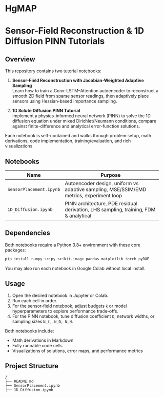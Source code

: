 # HgMAP

# Sensor-Field Reconstruction & 1D Diffusion PINN Tutorials

## Overview

This repository contains two tutorial notebooks:

1. **Sensor-Field Reconstruction with Jacobian-Weighted Adaptive Sampling**  
   Learn how to train a Conv–LSTM–Attention autoencoder to reconstruct a smooth 2D field from sparse sensor readings, then adaptively place sensors using Hessian-based importance sampling.

2. **1D Solute Diffusion PINN Tutorial**  
   Implement a physics-informed neural network (PINN) to solve the 1D diffusion equation under mixed Dirichlet/Neumann conditions, compare against finite-difference and analytical error-function solutions.

Each notebook is self-contained and walks through problem setup, math derivations, code implementation, training/evaluation, and rich visualizations.

## Notebooks

| Name                                                      | Purpose                                                                                 |
| --------------------------------------------------------- | --------------------------------------------------------------------------------------- |
| `SensorPlacement.ipynb`                         | Autoencoder design, uniform vs adaptive sampling, MSE/SSIM/EMD metrics, experiment loop |
| `1D_Diffusion.ipynb`                           | PINN architecture, PDE residual derivation, LHS sampling, training, FDM & analytical   |

## Dependencies

Both notebooks require a Python 3.8+ environment with these core packages:

```bash
pip install numpy scipy scikit-image pandas matplotlib torch pyDOE
````

You may also run each notebook in Google Colab without local install.

## Usage

1. Open the desired notebook in Jupyter or Colab.
2. Run each cell in order.
3. For the sensor-field notebook, adjust budgets `k` or model hyperparameters to explore performance trade-offs.
4. For the PINN notebook, tune diffusion coefficient `D`, network widths, or sampling sizes `N_f, N_D, N_N`.

Both notebooks include:

* Math derivations in Markdown
* Fully runnable code cells
* Visualizations of solutions, error maps, and performance metrics

## Project Structure

```
/
├── README.md
├── SensorPlacement.ipynb
├── 1D_Diffusion.ipynb
```
